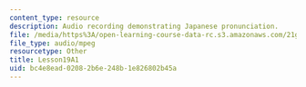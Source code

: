 ```yaml
---
content_type: resource
description: Audio recording demonstrating Japanese pronunciation.
file: /media/https%3A/open-learning-course-data-rc.s3.amazonaws.com/21g-504-japanese-iv-spring-2009/bc4e8ead02082b6e248b1e826802b45a_Lesson19A1.mp3
file_type: audio/mpeg
resourcetype: Other
title: Lesson19A1
uid: bc4e8ead-0208-2b6e-248b-1e826802b45a
---
```

